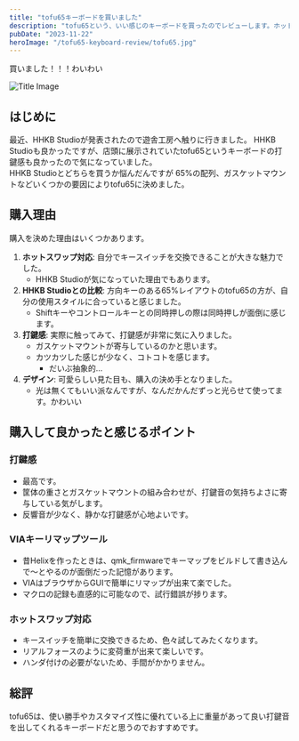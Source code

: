 ```yaml
---
title: "tofu65キーボードを買いました"
description: "tofu65という、いい感じのキーボードを買ったのでレビューします。ホットスワップ対応でガスケットマウントで65%かつVIAに対応しているかわいいキーボードなので高かったですが買ってよかったです。"
pubDate: "2023-11-22"
heroImage: "/tofu65-keyboard-review/tofu65.jpg"
---
```


買いました！！！わいわい

![Title Image](/tofu65-keyboard-review/tofu65.jpg)

## はじめに

最近、HHKB Studioが発表されたので遊舎工房へ触りに行きました。
HHKB Studioも良かったですが、店頭に展示されていたtofu65というキーボードの打鍵感も良かったので気になっていました。  
HHKB Studioとどちらを買うか悩んだんですが 65%の配列、ガスケットマウントなどいくつかの要因によりtofu65に決めました。

## 購入理由

購入を決めた理由はいくつかあります。

1. **ホットスワップ対応**: 自分でキースイッチを交換できることが大きな魅力でした。
    - HHKB Studioが気になっていた理由でもあります。
2. **HHKB Studioとの比較**: 方向キーのある65%レイアウトのtofu65の方が、自分の使用スタイルに合っていると感じました。
    - Shiftキーやコントロールキーとの同時押しの際は同時押しが面倒に感じます。
3. **打鍵感**: 実際に触ってみて、打鍵感が非常に気に入りました。
    - ガスケットマウントが寄与しているのかと思います。
    - カツカツした感じが少なく、コトコトを感じます。
        - だいぶ抽象的...
4. **デザイン**: 可愛らしい見た目も、購入の決め手となりました。
    - 光は無くてもいい派なんですが、なんだかんだずっと光らせて使ってます。かわいい

## 購入して良かったと感じるポイント

### 打鍵感

- 最高です。
- 筐体の重さとガスケットマウントの組み合わせが、打鍵音の気持ちよさに寄与している気がします。
- 反響音が少なく、静かな打鍵感が心地よいです。

### VIAキーリマップツール

- 昔Helixを作ったときは、qmk_firmwareでキーマップをビルドして書き込んで〜とやるのが面倒だった記憶があります。
- VIAはブラウザからGUIで簡単にリマップが出来て楽でした。
- マクロの記録も直感的に可能なので、試行錯誤が捗ります。

### ホットスワップ対応

- キースイッチを簡単に交換できるため、色々試してみたくなります。
- リアルフォースのように変荷重が出来て楽しいです。
- ハンダ付けの必要がないため、手間がかかりません。

## 総評

tofu65は、使い勝手やカスタマイズ性に優れている上に重量があって良い打鍵音を出してくれるキーボードだと思うのでおすすめです。
